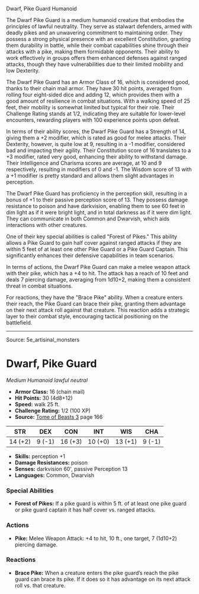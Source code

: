 <MonsterName/>Dwarf, Pike Guard</MonsterName>
<CreatureType/>Humanoid</CreatureType>

<summary>The Dwarf Pike Guard is a medium humanoid creature that embodies the principles of lawful neutrality. They serve as stalwart defenders, armed with deadly pikes and an unwavering commitment to maintaining order. They possess a strong physical presence with an excellent Constitution, granting them durability in battle, while their combat capabilities shine through their attacks with a pike, making them formidable opponents. Their ability to work effectively in groups offers them enhanced defenses against ranged attacks, though they have vulnerabilities due to their limited mobility and low Dexterity.</summary>

<detail>

The Dwarf Pike Guard has an Armor Class of 16, which is considered good, thanks to their chain mail armor. They have 30 hit points, averaged from rolling four eight-sided dice and adding 12, which provides them with a good amount of resilience in combat situations. With a walking speed of 25 feet, their mobility is somewhat limited but typical for their role. Their Challenge Rating stands at 1/2, indicating they are suitable for lower-level encounters, rewarding players with 100 experience points upon defeat.

In terms of their ability scores, the Dwarf Pike Guard has a Strength of 14, giving them a +2 modifier, which is rated as good for melee attacks. Their Dexterity, however, is quite low at 9, resulting in a -1 modifier, considered bad and impacting their agility. Their Constitution score of 16 translates to a +3 modifier, rated very good, enhancing their ability to withstand damage. Their Intelligence and Charisma scores are average, at 10 and 9 respectively, resulting in modifiers of 0 and -1. The Wisdom score of 13 with a +1 modifier is pretty standard and allows them slight advantages in perception.

The Dwarf Pike Guard has proficiency in the perception skill, resulting in a bonus of +1 to their passive perception score of 13. They possess damage resistance to poison and have darkvision, enabling them to see 60 feet in dim light as if it were bright light, and in total darkness as if it were dim light. They can communicate in both Common and Dwarvish, which aids interactions with other creatures.

One of their key special abilities is called "Forest of Pikes." This ability allows a Pike Guard to gain half cover against ranged attacks if they are within 5 feet of at least one other Pike Guard or a Pike Guard Captain. This significantly enhances their defensive capabilities in team scenarios.

In terms of actions, the Dwarf Pike Guard can make a melee weapon attack with their pike, which has a +4 to hit. The attack has a reach of 10 feet and deals 7 piercing damage, averaging from 1d10+2, making them a consistent threat in combat situations.

For reactions, they have the "Brace Pike" ability. When a creature enters their reach, the Pike Guard can brace their pike, granting them advantage on their next attack roll against that creature. This reaction adds a strategic layer to their combat style, encouraging tactical positioning on the battlefield.</detail>



---

Source: 5e_artisinal_monsters

# Dwarf, Pike Guard

*Medium* *Humanoid* *lawful neutral*

- **Armor Class:** 16 (chain mail)
- **Hit Points:** 30 (4d8+12)
- **Speed:** walk 25 ft.
- **Challenge Rating:** 1/2 (100 XP)
- **Source:** [Tome of Beasts 3](https://koboldpress.com/kpstore/product/tome-of-beasts-3-for-5th-edition/) page 166

| STR | DEX | CON | INT | WIS | CHA |
| --- | --- | --- | --- | --- | --- |
| 14 (+2) | 9 (-1) | 16 (+3) | 10 (+0) | 13 (+1) | 9 (-1) |

- **Skills:** perception +1
- **Damage Resistances:** poison
- **Senses:** darkvision 60', passive Perception 13
- **Languages:** Common, Dwarvish

### Special Abilities

- **Forest of Pikes:** If a pike guard is within 5 ft. of at least one pike guard or pike guard captain it has half cover vs. ranged attacks.

### Actions

- **Pike:** Melee Weapon Attack: +4 to hit, 10 ft., one target, 7 (1d10+2) piercing damage.

### Reactions

- **Brace Pike:** When a creature enters the pike guard’s reach the pike guard can brace its pike. If it does so it has advantage on its next attack roll vs. that creature.





